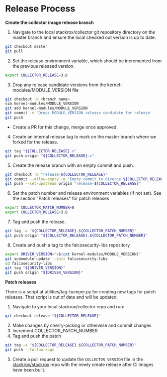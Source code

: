# Release Process

**Create the collector image release branch**

1. Navigate to the local stackrox/collector git repository directory on the master branch and ensure the local checked out version is up to date.

```sh
git checkout master
git pull
```

2. Set the release environment variable, which should be incremented from the previous released version.

```sh
export COLLECTOR_RELEASE=3.8
```

3. Drop any release candidate versions from the kernel-modules/MODULE_VERSION file

```sh
git checkout -b <branch name>
vim kernel-modules/MODULE_VERSION
git add kernel-modules/MODULE_VERSION
git commit -m 'Drops MODULE_VERSION release candidate for release'
git push
```

  - Create a PR for this change, merge once approved.
4. Create an internal release tag to mark on the master branch where we forked for the release.

```sh
git tag "${COLLECTOR_RELEASE}.x"
git push origin "${COLLECTOR_RELEASE}.x"
```

5. Create the release branch with an empty commit and push.

```sh
git checkout -b "release-${COLLECTOR_RELEASE}"
git commit --allow-empty -m "Empty commit to diverge ${COLLECTOR_RELEASE} from master"
git push --set-upstream origin "release-${COLLECTOR_RELEASE}"
```

6. Set the patch number and release environment variables (if not set).
   See the section "Patch releases" for patch releases

```sh
export COLLECTOR_PATCH_NUMBER=0
export COLLECTOR_RELEASE=3.8
```

7. Tag and push the release.

```sh
git tag -a "${COLLECTOR_RELEASE}.${COLLECTOR_PATCH_NUMBER}"
git push origin "${COLLECTOR_RELEASE}.${COLLECTOR_PATCH_NUMBER}"
```

8. Create and push a tag to the falcosecurity-libs repository

```sh
export DRIVER_VERSION="v$(cat kernel-modules/MODULE_VERSION)"
git submodule update --init falcosecurity-libs
cd falcosecurity-libs
git tag "${DRIVER_VERSION}"
git push origin "${DRIVER_VERSION}"
```

**Patch releases**

There is a script at utilities/tag-bumper.py for creating new tags for patch releases.
That script is out of date and will be updated.

1. Navigate to your local stackrox/collector repo and run:

```sh
git checkout release-"${COLLECTOR_RELEASE}"
```

2. Make changes by cherry-picking or otherwise and commit changes.
3. Increment COLLECTOR_PATCH_NUMBER
4. Tag and push the patch

```sh
git tag -a "${COLLECTOR_RELEASE}.${COLLECTOR_PATCH_NUMBER}"
git push --follow-tags
```

5. Create a pull request to update the `COLLECTOR_VERSION` file in the
   [stackrox/stackrox](https://github.com/stackrox/stackrox/) repo with the
   newly create release after CI images have been built.
